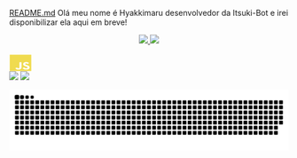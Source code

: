 [README.md](https://github.com/HyaFranch/HyaFranch/files/8415495/README.md)
Olá meu nome é Hyakkimaru desenvolvedor da Itsuki-Bot e irei disponibilizar ela aqui em breve!

<div align="center">
  <a href="https://github.com/HyaFranch">
  <img height="180em" src="https://github-readme-stats.vercel.app/api?username=vinizeus&show_icons=true&theme=dark&include_all_commits=true&count_private=true"/>
  <img height="180em" src="https://github-readme-stats.vercel.app/api/top-langs/?username=vinizeus&layout=compact&langs_count=7&theme=dark"/>
</div>
<div style="display: inline_block"><br>
  <img align="center" alt="Rafa-Js" height="30" width="40" src="https://raw.githubusercontent.com/devicons/devicon/master/icons/javascript/javascript-plain.svg">
</div>
  <div> 
  <a href="https://www.instagram.com/hyakkimaru2.2/" target="_blank"><img src="https://img.shields.io/badge/insta%20hya:)-000000?style=for-the-badge&logo=apple&logoColor=white" target="_blank"></a>
<a href="https://wa.me/558191694245" target="_blank"><img src="https://img.shields.io/badge/WhatsApp-25D366?style=for-the-badge&logo=whatsapp&logoColor=white" target="_blank"></a>
    
 ![Snake animation](https://github.com/vinizeus/vinizeus/blob/output/github-contribution-grid-snake.svg)
</div>
